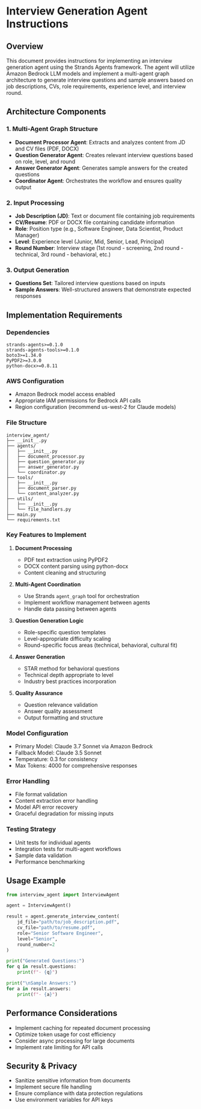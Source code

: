 # Interview Generation Agent Instructions

## Overview
This document provides instructions for implementing an interview generation agent using the Strands Agents framework. The agent will utilize Amazon Bedrock LLM models and implement a multi-agent graph architecture to generate interview questions and sample answers based on job descriptions, CVs, role requirements, experience level, and interview round.

## Architecture Components

### 1. Multi-Agent Graph Structure
- **Document Processor Agent**: Extracts and analyzes content from JD and CV files (PDF, DOCX)
- **Question Generator Agent**: Creates relevant interview questions based on role, level, and round
- **Answer Generator Agent**: Generates sample answers for the created questions
- **Coordinator Agent**: Orchestrates the workflow and ensures quality output

### 2. Input Processing
- **Job Description (JD)**: Text or document file containing job requirements
- **CV/Resume**: PDF or DOCX file containing candidate information
- **Role**: Position type (e.g., Software Engineer, Data Scientist, Product Manager)
- **Level**: Experience level (Junior, Mid, Senior, Lead, Principal)
- **Round Number**: Interview stage (1st round - screening, 2nd round - technical, 3rd round - behavioral, etc.)

### 3. Output Generation
- **Questions Set**: Tailored interview questions based on inputs
- **Sample Answers**: Well-structured answers that demonstrate expected responses

## Implementation Requirements

### Dependencies
```
strands-agents>=0.1.0
strands-agents-tools>=0.1.0
boto3>=1.34.0
PyPDF2>=3.0.0
python-docx>=0.8.11
```

### AWS Configuration
- Amazon Bedrock model access enabled
- Appropriate IAM permissions for Bedrock API calls
- Region configuration (recommend us-west-2 for Claude models)

### File Structure
```
interview_agent/
├── __init__.py
├── agents/
│   ├── __init__.py
│   ├── document_processor.py
│   ├── question_generator.py
│   ├── answer_generator.py
│   └── coordinator.py
├── tools/
│   ├── __init__.py
│   ├── document_parser.py
│   └── content_analyzer.py
├── utils/
│   ├── __init__.py
│   └── file_handlers.py
├── main.py
└── requirements.txt
```

### Key Features to Implement

1. **Document Processing**
   - PDF text extraction using PyPDF2
   - DOCX content parsing using python-docx
   - Content cleaning and structuring

2. **Multi-Agent Coordination**
   - Use Strands `agent_graph` tool for orchestration
   - Implement workflow management between agents
   - Handle data passing between agents

3. **Question Generation Logic**
   - Role-specific question templates
   - Level-appropriate difficulty scaling
   - Round-specific focus areas (technical, behavioral, cultural fit)

4. **Answer Generation**
   - STAR method for behavioral questions
   - Technical depth appropriate to level
   - Industry best practices incorporation

5. **Quality Assurance**
   - Question relevance validation
   - Answer quality assessment
   - Output formatting and structure

### Model Configuration
- Primary Model: Claude 3.7 Sonnet via Amazon Bedrock
- Fallback Model: Claude 3.5 Sonnet
- Temperature: 0.3 for consistency
- Max Tokens: 4000 for comprehensive responses

### Error Handling
- File format validation
- Content extraction error handling
- Model API error recovery
- Graceful degradation for missing inputs

### Testing Strategy
- Unit tests for individual agents
- Integration tests for multi-agent workflows
- Sample data validation
- Performance benchmarking

## Usage Example
```python
from interview_agent import InterviewAgent

agent = InterviewAgent()

result = agent.generate_interview_content(
    jd_file="path/to/job_description.pdf",
    cv_file="path/to/resume.pdf",
    role="Senior Software Engineer",
    level="Senior",
    round_number=2
)

print("Generated Questions:")
for q in result.questions:
    print(f"- {q}")

print("\nSample Answers:")
for a in result.answers:
    print(f"- {a}")
```

## Performance Considerations
- Implement caching for repeated document processing
- Optimize token usage for cost efficiency
- Consider async processing for large documents
- Implement rate limiting for API calls

## Security & Privacy
- Sanitize sensitive information from documents
- Implement secure file handling
- Ensure compliance with data protection regulations
- Use environment variables for API keys
